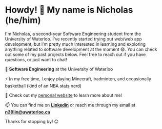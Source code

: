 # Howdy! 🤠 My name is Nicholas (he/him) 

I'm Nicholas, a second-year Software Engineering student from the University of Waterloo. I've recently started trying out web/web app development, but I'm pretty much interested in learning and exploring anything related to software development at the moment 😄. You can check out some of my past projects below. Feel free to reach out if you have questions, or just want to chat!

🏫 **Software Engineering** at the University of Waterloo

⚡ In my free time, I enjoy playing Minecraft, badminton, and occasionally basketball (kind of an NBA stats nerd)

🔭 Check out my [personal website](https://nicholas-lin.com/) to learn more about me!

📫 You can find me on [**Linkedin**](https://www.linkedin.com/in/NicholasLin718/) or reach me through my email at [**n39lin@uwaterloo.ca**](mailto:n39lin@uwaterloo.ca?subject=Hey%20I%20saw%20your%20GitHub%20and...)

Thanks for stopping by! 😊

<!--
**NicholasLin718/NicholasLin718** is a ✨ _special_ ✨ repository because its `README.md` (this file) appears on your GitHub profile.

Here are some ideas to get you started:

- 🔭 I’m currently working on ...
- 🌱 I’m currently learning ...
- 👯 I’m looking to collaborate on ...
- 🤔 I’m looking for help with ...
- 💬 Ask me about ...
- 📫 How to reach me: ...
- 😄 Pronouns: ...
- ⚡ Fun fact: ...
-->
